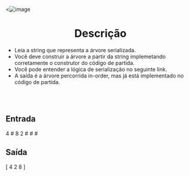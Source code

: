 <![image](https://user-images.githubusercontent.com/61806906/180614855-f20d5f9a-e02b-4c53-8a67-f0688e522f0c.png)


<h1 align="center">Descrição</h1>

+ Leia a string que representa a árvore serializada.
+ Você deve construir a árvore a partir da string implemetando corretamente o construtor do código de partida.
+ Você pode entender a lógica de serialização no seguinte link.
+ A saída é a árvore percorrida in-order, mas já está implementado no código de partida.

<br> <br>
## Entrada
4 # 8 2 # # # 

## Saída
[ 4 2 8 ]
